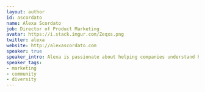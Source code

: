 ```yaml
---
layout: author
id: ascordato
name: Alexa Scordato
job: Director of Product Marketing 
avatar: https://i.stack.imgur.com/Zeqxs.png
twitter: alexa
website: http://alexascordato.com 
speaker: true
speaker_intro: Alexa is passionate about helping companies understand how to scale marketing teams and the role technology and community can play in driving business success. She speaks regularly about branding and growth strategies at startups, diversity in tech, and career growth for millennials. 
speaker_tags:
- marketing
- community
- diversity
---  
```

